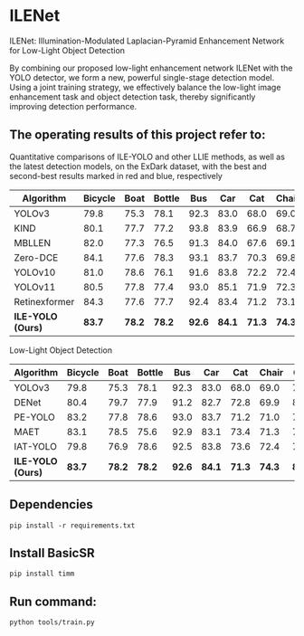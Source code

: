 # ILENet
ILENet: Illumination-Modulated Laplacian-Pyramid Enhancement Network for Low-Light Object Detection

By combining our proposed low-light enhancement network ILENet with the YOLO detector, we form a new, powerful single-stage detection model. Using a joint training strategy, we effectively balance the low-light image enhancement task and object detection task, thereby significantly improving detection performance.

## The operating results of this project refer to:  
Quantitative comparisons of ILE-YOLO and other LLIE methods, as well as the latest detection models, on the ExDark dataset, with the best and second-best results marked in red and blue, respectively

| Algorithm     | Bicycle   | Boat   | Bottle   | Bus   | Car   | Cat      | Chair      | Cup      | Dog   | Motorbike  | People  | Table   | mAP      |
|---------------|-----------|--------|----------|-------|-------|----------|------------|----------|-------|------------|---------|---------|----------| 
| YOLOv3        | 79.8 |75.3 |78.1 |92.3 |83.0| 68.0 |69.0 |79.0 |78.0 |77.3 |81.5 |55.5 | 76.4     |
| KIND| 80.1 | 77.7 | 77.2 | 93.8 | 83.9 | 66.9 | 68.7 | 77.4 | 79.3 | 75.3 | 80.9 | 53.8 | 76.3     | 
| MBLLEN| 82.0 | 77.3 | 76.5 | 91.3 | 84.0 | 67.6 | 69.1 | 77.6 | 80.4 | 75.6 | 81.9 | 58.6 | 76.8     |
| Zero-DCE | 84.1 | 77.6 | 78.3 | 93.1 | 83.7 | 70.3 | 69.8 | 77.6 | 77.4 | 76.3 | 81.0 | 53.6 | 76.9     |
| YOLOv10  | 81.0 | 78.6 | 76.1 | 91.6 | 83.8 | 72.2 | 72.4 | 78.4 | 76.8 | 76.7 | 81.6 | 56.6 | 77.1     |
| YOLOv11 | 80.5 | 77.8 | 77.4 | 93.0 | 85.1 | 71.9 | 72.3 | 80.0 | 79.1 | 77.1 | 81.5 | 54.6 | 77.5     |
| Retinexformer  | 84.3 | 77.6 | 77.7 | 92.4 | 83.4 | 71.2 | 73.1 | 79.2 | 79.2 | 77.0 | 83.0 | 56.1 | 77.9     |
| **ILE-YOLO (Ours)** | **83.7** | **78.2** | **78.2** | **92.6** | **84.1** | **71.3** | **74.3** | **80.1** | **80.0** | **77.4** | **83.2** | **58.3** | **78.5** |

Low-Light Object Detection

| Algorithm         | Bicycle    | Boat   | Bottle   | Bus   | Car   | Cat      | Chair      | Cup      | Dog   | Motorbike  | People  | Table   | mAP   | Times     |
|-------------------|------------|--------|----------|-------|-------|----------|------------|----------|-------|------------|---------|---------|-------|-----------|
| YOLOv3            | 79.8 |75.3 |78.1 |92.3 |83.0| 68.0 |69.0 |79.0 |78.0 |77.3 |81.5 |55.5 | 76.4     | 0.033     |
| DENet             | 80.4 | 79.7 | 77.9 | 91.2 | 82.7 | 72.8 | 69.9 | 80.1 | 77.2 | 76.7 | 82.0 | 57.2 | 77.3 | 0.037     |
| PE-YOLO           | 83.2 | 77.8 | 78.6 | 93.0 | 83.7 | 71.2 | 71.0 | 79.6 | 79.2 | 77.0 | 82.0 | 55.5 | 77.6 | 0.125     | 
| MAET              | 83.1 | 78.5 | 75.6 | 92.9 | 83.1 | 73.4 | 71.3 | 79.0 | 79.8 | 77.2 | 81.1 | 57.0 | 77.7 | -         | 
| IAT-YOLO          | 79.8 | 76.9 | 78.6 | 92.5 | 83.8 | 73.6 | 72.4 | 78.6 | 79.0 | 79.0 | 81.1 | 57.7 | 77.8 | 0.040     |
| **ILE-YOLO (Ours)** | **83.7** | **78.2** | **78.2** | **92.6** | **84.1** | **71.3** | **74.3** | **80.1** | **80.0** | **77.4** | **83.2** | **58.3** | **78.5** | **0.047** |


## Dependencies
```
pip install -r requirements.txt
````

## Install BasicSR
```
pip install timm
```

## Run command:    
```
python tools/train.py
```
